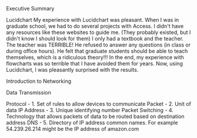 Executive Summary

Lucidchart
My experience with Lucidchart was pleasant.  When I was in graduate school, we had to do several projects with Access.  I didn't have any resources like these websites to guide me. (They probably existed, but I didn't know I should look for them)  I only had a textbook and the teacher.  The teacher was TERRIBLE!  He refused to answer any questions (in class or during office hours).  He felt that graduate students should be able to teach themselves, which is a ridiculous theory!!!  In the end, my experience with flowcharts was so terrible that I have avoided them for years.  Now, using Lucidchart, I was pleasantly surprised with the results. 

Introduction to Networking

Data Transmission

Protocol          - 1. Set of rules to allow devices to communicate 
Packet            - 2. Unit of data 
IP Address        - 3. Unique identifying number 
Packet Switching  - 4. Technology that allows packets of data to be routed based on destination address 
DNS               - 5. Directory of IP address common names.  For example 54.239.26.214 might be the IP address of amazon.com
